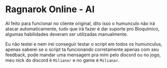 # Ragnarok Online - AI

AI feito para funcionar no cliente original, dito isso o humunculo não irá
atacar automaticamente, tudo que irá fazer é dar suporte pro Bioquímico, algumas
habilidades deveram ser utilizadas manualmente.

Eu não testei e nem irei conseguir testar o script em todos os humunculus,
apenas saberei se o script ta funcionando corretamente apenas com seu feedback,
pode mandar uma mensagem pra mim pelo discord ou no jogo, meu nick do discord é
`Milianor` e no game é `Milianar`.
